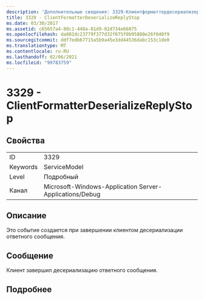 ```yaml
---
description: 'Дополнительные сведения: 3329-Клиентформаттердесериализереплистоп'
title: 3329 - ClientFormatterDeserializeReplyStop
ms.date: 03/30/2017
ms.assetid: c65657a4-80c1-448a-81d9-02d734e66075
ms.openlocfilehash: da881dc23779f377d32f075f0b95880e26f040f9
ms.sourcegitcommit: ddf7edb67715a5b9a45e3dd44536dabc153c1de0
ms.translationtype: MT
ms.contentlocale: ru-RU
ms.lasthandoff: 02/06/2021
ms.locfileid: "99783759"
---
```

# <a name="3329---clientformatterdeserializereplystop"></a>3329 - ClientFormatterDeserializeReplyStop

## <a name="properties"></a>Свойства  
  
|||  
|-|-|  
|ID|3329|  
|Keywords|ServiceModel|  
|Level|Подробный|  
|Канал|Microsoft-Windows-Application Server-Applications/Debug|  
  
## <a name="description"></a>Описание  

 Это событие создается при завершении клиентом десериализации ответного сообщения.  
  
## <a name="message"></a>Сообщение  

 Клиент завершил десериализацию ответного сообщения.  
  
## <a name="details"></a>Подробнее
